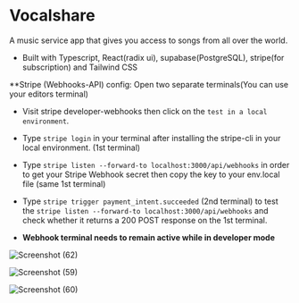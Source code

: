 
# Vocalshare

A music service app that gives you access to songs from all over the world.
- Built with Typescript, React(radix ui), supabase(PostgreSQL), stripe(for subscription) and Tailwind CSS

**Stripe (Webhooks-API) config: Open two separate terminals(You can use your editors terminal)
- Visit stripe developer-webhooks then click on the `test in a local environment`.
- Type `stripe login` in your terminal after installing the stripe-cli in your local environment. (1st terminal)
- Type `stripe listen --forward-to localhost:3000/api/webhooks` in order to get your Stripe Webhook secret then copy the key to your env.local file (same 1st terminal)

- Type `stripe trigger payment_intent.succeeded` (2nd terminal) to test the `stripe listen --forward-to localhost:3000/api/webhooks` and check whether it returns a 200 POST response on the 1st terminal.

- <b> Webhook terminal needs to remain active while in developer mode </b>

![Screenshot (62)](https://github.com/Marx-wrld/Vocalshare/assets/105711066/5cb2bdb4-b95d-433f-8680-49d4727cf6e2)

![Screenshot (59)](https://github.com/Marx-wrld/Vocalshare/assets/105711066/c7f6e154-7a5a-4260-8ab4-87e2386dfb53)

![Screenshot (60)](https://github.com/Marx-wrld/Vocalshare/assets/105711066/66c66771-430d-4239-b046-6836da7527ac)
